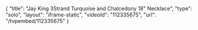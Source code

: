 {
    "title": "Jay King 3Strand Turquoise and Chalcedony 18\" Necklace",
    "type": "solo",
    "layout": "iframe-static",
    "videoId": "112335675",
    "url": "\/tvpembed\/112335675"
}